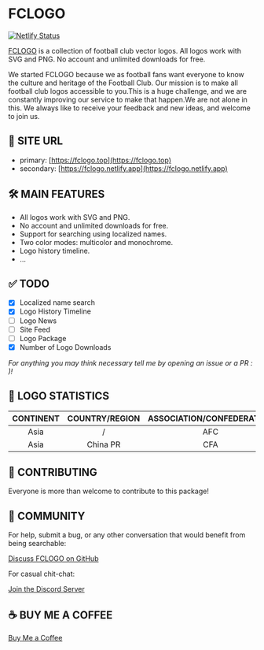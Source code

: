 # FCLOGO

[![Netlify Status](https://api.netlify.com/api/v1/badges/a2196b53-0fdf-4771-bc60-9577debe2e97/deploy-status)](https://app.netlify.com/sites/upbeat-bhaskara-908269/deploys)

[FCLOGO](https://fclogo.top) is a collection of football club vector logos. All logos work with SVG and PNG. No account and unlimited downloads for free.

We started FCLOGO because we as football fans want everyone to know the culture and heritage of the Football Club. Our mission is to make all football club logos accessible to you.This is a huge challenge, and we are constantly improving our service to make that happen.We are not alone in this. We always like to receive your feedback and new ideas, and welcome to join us.

## 🔗 SITE URL

- primary: [https://fclogo.top](https://fclogo.top)
- secondary: [https://fclogo.netlify.app](https://fclogo.netlify.app)

## 🛠 MAIN FEATURES

- All logos work with SVG and PNG.
- No account and unlimited downloads for free.
- Support for searching using localized names.
- Two color modes: multicolor and monochrome.
- Logo history timeline.
- ...

## ✅ TODO

- [x] Localized name search
- [x] Logo History Timeline
- [ ] Logo News
- [ ] Site Feed
- [ ] Logo Package
- [x] Number of Logo Downloads

*For anything you may think necessary tell me by opening an issue or a PR : )!*

## 🎰 LOGO STATISTICS

| CONTINENT | COUNTRY/REGION | ASSOCIATION/CONFEDERATION | COMPETITIONS | CLUBS/MEMBERS | LOGOS |
| :--: | :--: | :--: | :--: | :--: | :--: |
| Asia | / | AFC | 0 | 1 | 3 |
| Asia | China PR | CFA | 3 | 65 | 230 |


## 📝 CONTRIBUTING

Everyone is more than welcome to contribute to this package!

## 💬 COMMUNITY

For help, submit a bug, or any other conversation that would benefit from being searchable:

[Discuss FCLOGO on GitHub](https://github.com/FCLOGO/fclogo.top/discussions)

For casual chit-chat:

[Join the Discord Server](https://discord.gg/gVcbysaEWD)

## ☕️ BUY ME A COFFEE

[Buy Me a Coffee](https://fclogo.top/sponsor)